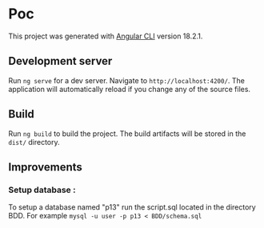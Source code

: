 # Poc

This project was generated with [Angular CLI](https://github.com/angular/angular-cli) version 18.2.1.

## Development server

Run `ng serve` for a dev server. Navigate to `http://localhost:4200/`. The application will automatically reload if you change any of the source files.

## Build

Run `ng build` to build the project. The build artifacts will be stored in the `dist/` directory.

## Improvements

### Setup database : 

To setup a database named "p13" run the script.sql located in the directory BDD. For example `mysql -u user -p p13 < BDD/schema.sql`

